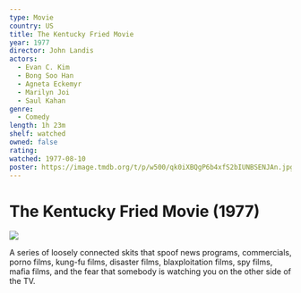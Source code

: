```yaml
---
type: Movie
country: US
title: The Kentucky Fried Movie
year: 1977
director: John Landis
actors:
  - Evan C. Kim
  - Bong Soo Han
  - Agneta Eckemyr
  - Marilyn Joi
  - Saul Kahan
genre:
  - Comedy
length: 1h 23m
shelf: watched
owned: false
rating:
watched: 1977-08-10
poster: https://image.tmdb.org/t/p/w500/qk0iXBQgP6b4xfS2bIUNBSENJAn.jpg
---
```


# The Kentucky Fried Movie (1977)

![](https://image.tmdb.org/t/p/w500/qk0iXBQgP6b4xfS2bIUNBSENJAn.jpg)

A series of loosely connected skits that spoof news programs, commercials, porno films, kung-fu films, disaster films, blaxploitation films, spy films, mafia films, and the fear that somebody is watching you on the other side of the TV.